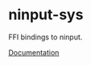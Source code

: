 # ninput-sys #
FFI bindings to ninput.

[Documentation](https://retep998.github.io/doc/ninput-sys/)
